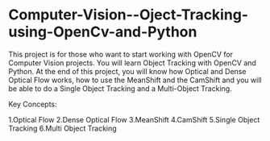 # Computer-Vision--Oject-Tracking-using-OpenCv-and-Python
This project is for those who want to start working with OpenCV for Computer Vision projects. You will learn Object Tracking with OpenCV and Python. At the end of this project, you will know how Optical and Dense Optical Flow works, how to use the MeanShift and the CamShift and you will be able to do a Single Object Tracking and a Multi-Object Tracking.


Key Concepts: 

1.Optical Flow
2.Dense Optical Flow
3.MeanShift
4.CamShift
5.Single Object Tracking
6.Multi Object Tracking
